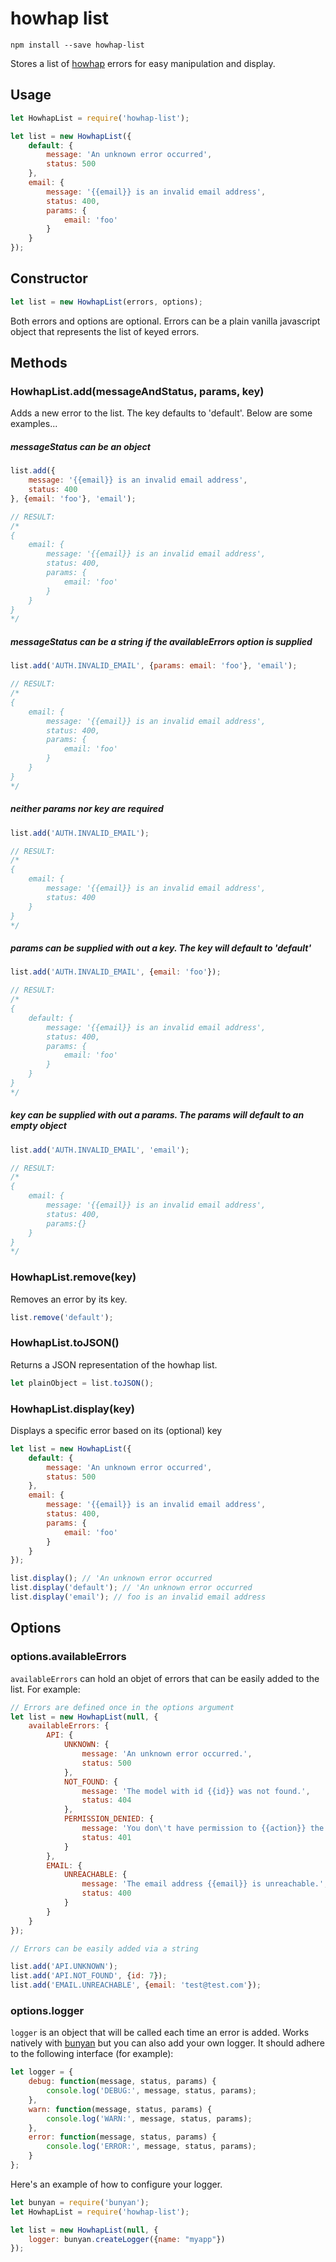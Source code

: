 # howhap list

`npm install --save howhap-list`

Stores a list of [howhap](https://github.com/alarner/howhap) errors for easy manipulation and display.

## Usage

```js
let HowhapList = require('howhap-list');

let list = new HowhapList({
	default: {
		message: 'An unknown error occurred',
		status: 500
	},
	email: {
		message: '{{email}} is an invalid email address',
		status: 400,
		params: {
			email: 'foo'
		}
	}
});
```

## Constructor

```js
let list = new HowhapList(errors, options);
```

Both errors and options are optional. Errors can be a plain vanilla javascript object that represents the list of keyed errors.

## Methods

### HowhapList.add(messageAndStatus, params, key)

Adds a new error to the list. The key defaults to 'default'. Below are some examples...

##### messageStatus can be an object
```js
list.add({
	message: '{{email}} is an invalid email address',
	status: 400
}, {email: 'foo'}, 'email');

// RESULT:
/*
{
	email: {
		message: '{{email}} is an invalid email address',
		status: 400,
		params: {
			email: 'foo'
		}
	}
}
*/
```

##### messageStatus can be a string if the availableErrors option is supplied
```js
list.add('AUTH.INVALID_EMAIL', {params: email: 'foo'}, 'email');

// RESULT:
/*
{
	email: {
		message: '{{email}} is an invalid email address',
		status: 400,
		params: {
			email: 'foo'
		}
	}
}
*/
```

##### neither params nor key are required
```js
list.add('AUTH.INVALID_EMAIL');

// RESULT:
/*
{
	email: {
		message: '{{email}} is an invalid email address',
		status: 400
	}
}
*/
```

##### params can be supplied with out a key. The key will default to 'default'
```js
list.add('AUTH.INVALID_EMAIL', {email: 'foo'});

// RESULT:
/*
{
	default: {
		message: '{{email}} is an invalid email address',
		status: 400,
		params: {
			email: 'foo'
		}
	}
}
*/
```

##### key can be supplied with out a params. The params will default to an empty object
```js
list.add('AUTH.INVALID_EMAIL', 'email');

// RESULT:
/*
{
	email: {
		message: '{{email}} is an invalid email address',
		status: 400,
        params:{}
	}
}
*/
```

### HowhapList.remove(key)

Removes an error by its key.

```js
list.remove('default');
```

### HowhapList.toJSON()

Returns a JSON representation of the howhap list.

```js
let plainObject = list.toJSON();
```

### HowhapList.display(key)

Displays a specific error based on its (optional) key

```js
let list = new HowhapList({
	default: {
		message: 'An unknown error occurred',
		status: 500
	},
	email: {
		message: '{{email}} is an invalid email address',
		status: 400,
		params: {
			email: 'foo'
		}
	}
});

list.display(); // 'An unknown error occurred
list.display('default'); // 'An unknown error occurred
list.display('email'); // foo is an invalid email address
```

## Options

### options.availableErrors

`availableErrors` can hold an objet of errors that can be easily added to the list. For example:

```js
// Errors are defined once in the options argument
let list = new HowhapList(null, {
	availableErrors: {
    	API: {
        	UNKNOWN: {
            	message: 'An unknown error occurred.',
                status: 500
            },
        	NOT_FOUND: {
            	message: 'The model with id {{id}} was not found.',
                status: 404
            },
            PERMISSION_DENIED: {
            	message: 'You don\'t have permission to {{action}} the resource {{resource}}',
                status: 401
            }
        },
        EMAIL: {
        	UNREACHABLE: {
            	message: 'The email address {{email}} is unreachable.',
                status: 400
            }
        }
    }
});

// Errors can be easily added via a string

list.add('API.UNKNOWN');
list.add('API.NOT_FOUND', {id: 7});
list.add('EMAIL.UNREACHABLE', {email: 'test@test.com'});
```

### options.logger

`logger` is an object that will be called each time an error is added. Works natively with [bunyan](https://github.com/trentm/node-bunyan) but you can also add your own logger. It should adhere to the following interface (for example):

```js
let logger = {
	debug: function(message, status, params) {
    	console.log('DEBUG:', message, status, params);
    },
    warn: function(message, status, params) {
    	console.log('WARN:', message, status, params);
    },
    error: function(message, status, params) {
    	console.log('ERROR:', message, status, params);
    }
};
```

Here's an example of how to configure your logger.

```js
let bunyan = require('bunyan');
let HowhapList = require('howhap-list');

let list = new HowhapList(null, {
	logger: bunyan.createLogger({name: "myapp"})
});
```